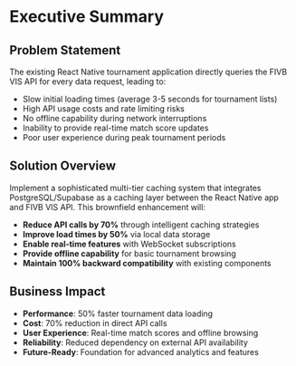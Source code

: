 # Executive Summary

## Problem Statement
The existing React Native tournament application directly queries the FIVB VIS API for every data request, leading to:
- Slow initial loading times (average 3-5 seconds for tournament lists)
- High API usage costs and rate limiting risks
- No offline capability during network interruptions
- Inability to provide real-time match score updates
- Poor user experience during peak tournament periods

## Solution Overview
Implement a sophisticated multi-tier caching system that integrates PostgreSQL/Supabase as a caching layer between the React Native app and FIVB VIS API. This brownfield enhancement will:
- **Reduce API calls by 70%** through intelligent caching strategies
- **Improve load times by 50%** via local data storage
- **Enable real-time features** with WebSocket subscriptions
- **Provide offline capability** for basic tournament browsing
- **Maintain 100% backward compatibility** with existing components

## Business Impact
- **Performance**: 50% faster tournament data loading
- **Cost**: 70% reduction in direct API calls
- **User Experience**: Real-time match scores and offline browsing
- **Reliability**: Reduced dependency on external API availability
- **Future-Ready**: Foundation for advanced analytics and features

